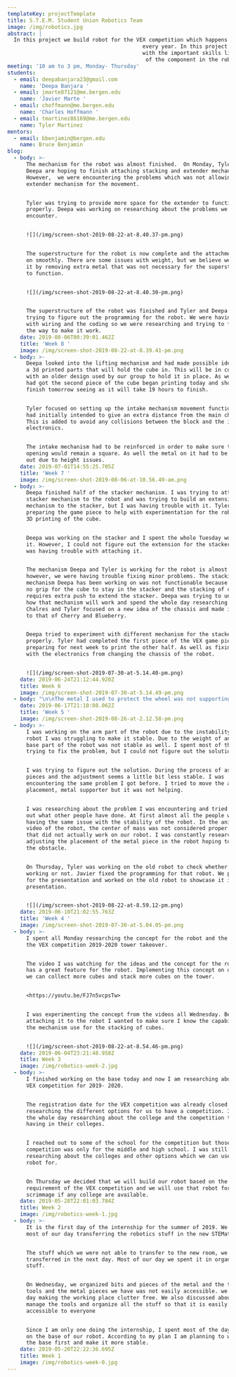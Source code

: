 ```yaml
---
templateKey: projectTemplate
title: S.T.E.M. Student Union Robotics Team
image: /img/robotics.jpg
abstract: |
  In this project we build robot for the VEX competition which happens 
                                           every year. In this project all the members get to understand and work 
                                           with the important skills like 3D designing, programming, assembling                              
                                            of the component in the robot and many more.
meeting: '10 am to 3 pm, Monday- Thursday'
students:
  - email: deepabanjara23@gmail.com
    name: 'Deepa Banjara '
  - email: jmarte87121@me.bergen.edu
    name: 'Javier Marte '
  - email: choffmann@me.bergen.edu
    name: 'Charles Hoffmann '
  - email: tmartinez86169@me.bergen.edu
    name: Tyler Martinez
mentors:
  - email: bbenjamin@bergen.edu
    name: Bruce Benjamin
blog:
  - body: >-
      The mechanism for the robot was almost finished.  On Monday, Tyler and
      Deepa are hoping to finish attaching stacking and extender mechanism.
      However,  we were encountering the problems which was not allowing the
      extender mechanism for the movement.


      Tyler was trying to provide more space for the extender to function
      properly. Deepa was working on researching about the problems we
      encounter. 


      ![](/img/screen-shot-2019-08-22-at-8.40.37-pm.png)


      The superstructure for the robot is now complete and the attachment went
      on smoothly. There are some issues with weight, but we believe we resolved
      it by removing extra metal that was not necessary for the superstructure
      to function.


      ![](/img/screen-shot-2019-08-22-at-8.40.30-pm.png)


      The superstructure of the robot was finished and Tyler and Deepa was
      trying to figure out the programming for the robot. We were having trouble
      with wiring and the coding so we were researching and trying to figure out
      the way to make it work.
    date: 2019-08-06T00:39:01.462Z
    title: 'Week 8 '
    image: /img/screen-shot-2019-08-22-at-8.39.41-pm.png
  - body: >-
      Deepa looked into the lifting mechanism and had made possible ideas to use
      a 3d printed parts that will hold the cube in. This will be in combination
      with an older design used by our group to hold it in place. As well Tyler
      had got the second piece of the cube began printing today and should
      finish tomorrow seeing as it will take 19 hours to finish.


      Tyler focused on setting up the intake mechanism movement function that we
      had initially intended to give an extra distance from the main chassis.
      This is added to avoid any collisions between the block and the interior
      electronics. 


      The intake mechanism had to be reinforced in order to make sure the
      opening would remain a square. As well the metal on it had to be switched
      out due to height issues.
    date: 2019-07-01T14:55:25.705Z
    title: 'Week 7 '
    image: /img/screen-shot-2019-08-06-at-10.56.49-am.png
  - body: >-
      Deepa finished half of the stacker mechanism. I was trying to attach the
      stacker mechanism to the robot and was trying to build an extension
      mechanism to the stacker, but I was having trouble with it. Tyler worked
      preparing the game piece to help with experimentation for the robot with
      3D printing of the cube.


      Deepa was working on the stacker and I spent the whole Tuesday working on
      it. However, I could not figure out the extension for the stacker and I
      was having trouble with attaching it. 


      The mechanism Deepa and Tyler is working for the robot is almost done
      however, we were having trouble fixing minor problems. The stacking
      mechanism Deepa has been working on was not functionable because there was
      no grip for the cube to stay in the stacker and the stacking of cube
      requires extra push to extend the stacker. Deepa was trying to understand
      how that mechanism will work and spend the whole day researching. As well
      Chalres and Tyler focused on a new idea of the chassis and made it similar
      to that of Cherry and Blueberry.


      Deepa tried to experiment with different mechanism for the stacker to work
      properly. Tyler had completed the first piece of the VEX game piece and is
      preparing for next week to print the other half. As well as fixing issues
      with the electronics from changing the chassis of the robot.


      ![](/img/screen-shot-2019-07-30-at-5.14.40-pm.png)
    date: 2019-06-24T21:12:44.920Z
    title: Week 6
    image: /img/screen-shot-2019-07-30-at-5.14.49-pm.png
  - body: "\n\nThe metal I used to protect the wheel was not supporting the arm of the robot. It was weakening the stability of the base. Therefore, I dismantle the base to try something different.\n\n![](/img/screen-shot-2019-08-26-at-2.11.43-pm.png)\n\nI use the C- channel this time and Tyler helped me to finish the base and it seems stable and strong. We are going to continue with the base and work on the arm and the body part of the robot.\n\n![](/img/screen-shot-2019-08-26-at-2.13.28-pm.png)\n\nThe C- Channel I used to protect the wheels is making the side of the base more rigid then before and the angle at the middle is also giving support to maintain the rigidity equally throughout the base.\n\nOn Thursday, I continue working on the body part of the robot. I build the support for the lifting and the sliding mechanism. This is a new mechanism I am trying this summer. \r\n\n![](/img/screen-shot-2019-08-26-at-2.14.31-pm.png)"
    date: 2019-06-17T21:10:08.062Z
    title: 'Week 5 '
    image: /img/screen-shot-2019-08-26-at-2.12.58-pm.png
  - body: >-
      I was working on the arm part of the robot due to the instability of the
      robot I was struggling to make it stable. Due to the weight of an arm the
      base part of the robot was not stable as well. I spent most of the day
      trying to fix the problem, but I could not figure out the solutions.   


      I was trying to figure out the solution. During the process of assembling
      pieces and the adjustment seems a little bit less stable. I was
      encountering the same problem I got before. I tried to move the axel
      placement, metal supporter but it was not helping.  


      I was researching about the problem I was encountering and tried to find
      out what other people have done. At first almost all the people were
      having the same issue with the stability of the robot. In the animated
      video of the robot, the center of mass was not considered proper. However,
      that did not actually work on our robot. I was constantly researching and
      adjusting the placement of the metal piece in the robot hoping to solve
      the obstacle. 


      On Thursday, Tyler was working on the old robot to check whether it was
      working or not. Javier fixed the programming for that robot. We prepared
      for the presentation and worked on the old robot to showcase it in the
      presentation.


      ![](/img/screen-shot-2019-08-22-at-8.59.12-pm.png)
    date: 2019-06-10T21:02:55.763Z
    title: 'Week 4 '
    image: /img/screen-shot-2019-07-30-at-5.04.05-pm.png
  - body: >-
      I spent all Monday researching the concept for the robot and the rules for
      the VEX competition 2019-2020 tower takeover.


      The video I was watching for the ideas and the concept for the robot, it
      has a great feature for the robot. Implementing this concept on our robot
      we can collect more cubes and stack more cubes on the tower.


      <https://youtu.be/FJ7n5vcpsTw>


      I was experimenting the concept from the videos all Wednesday. Before
      attaching it to the robot I wanted to make sure I know the capabilities of
      the mechanism use for the stacking of cubes.


      ![](/img/screen-shot-2019-08-22-at-8.54.46-pm.png)
    date: 2019-06-04T23:21:48.958Z
    title: Week 3
    image: /img/robotics-week-2.jpg
  - body: >-
      I finished working on the base today and now I am researching about the
      VEX competition for 2019- 2020. 


      The registration date for the VEX competition was already closed. I was
      researching the different options for us to have a competition. I spent
      the whole day researching about the college and the competition they are
      having in their colleges.


      I reached out to some of the school for the competition but those
      competition was only for the middle and high school. I was still
      researching about the colleges and other options which we can use our
      robot for.


      On Thursday we decided that we will build our robot based on the
      requirement of the VEX competition and we will use that robot for the
      scrimmage if any college are available.
    date: 2019-05-28T22:01:03.784Z
    title: Week 2
    image: /img/robotics-week-1.jpg
  - body: >-
      It is the first day of the internship for the summer of 2019. We spent
      most of our day transferring the robotics stuff in the new STEMatics room.


      The stuff which we were not able to transfer to the new room, we
      transferred in the next day. Most of our day we spent it in organizing the
      stuff.


      On Wednesday, we organized bits and pieces of the metal and the tools. The
      tools and the metal pieces we have was not easily accessible. we spent the
      day making the working place clutter free. We also discussed about how to
      manage the tools and organize all the stuff so that it is easily
      accessible to everyone


      Since I am only one doing the internship, I spent most of the day working
      on the base of our robot. According to my plan I am planning to work on
      the base first and make it more stable.
    date: 2019-05-20T22:22:36.695Z
    title: Week 1
    image: /img/robotics-week-0.jpg
---
```


